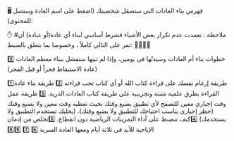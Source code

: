 🖥 فهرس بناء العادات التي ستصقل شخصيتك (اضغط على اسم العادة وستصل للمحتوى):

✋ #ملاحظة : تعمدت عدم تكرار بعض الأشياء فشرط أساسي لبناء أي عادة(أو عبادة) أن تمر على التالي كاملاً ، وخصوصا بما يتعلق بالضبط:
🫴🫴🫴🫴

0️⃣ خطوات بناء أم العادات وسيدتُها في يومين، وإذا لم تبنِها ستفشل ببناء معظم العادات (عادة الاستيقاظ فجراً أو قبل الفجر)

1️⃣طريقة إرغام نفسك على قراءة كتاب الله أو أي كتاب تحب قراءته
2️⃣ طريقة بناء عادة القراءة بطرق علمية مثبتة وتجريبية على طريقة كتاب العادات الذرية.
3️⃣ طريقة عمل وقت إجباري معين للتصفح لأي تطبيق يضيع وقتك بحيث تعطيه وقت معين ولا يضيع وقتك (حظر إجباري يناسب احتياجك للتطبيق ولا يضيع وقتك). (يخليك تستخدم التطبيق ولا يستخدمك)
4️⃣كيف تنضبط على أداء التمرينات الرياضية دون انقطاع.
5️⃣تخلص من إدمان الإباحية للأبد في ثلاثة أيام ومعها العادة السرية
6️⃣
7️⃣
8️⃣9️⃣